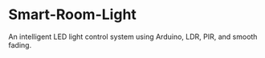 # Smart-Room-Light
An intelligent LED light control system using Arduino, LDR, PIR, and smooth fading.
